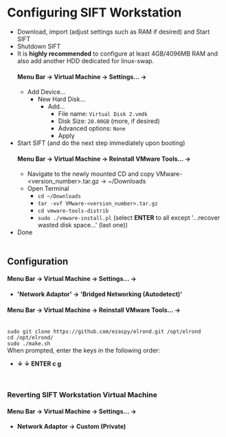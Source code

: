 # Configuring SIFT Workstation

- Download, import (adjust settings such as RAM if desired) and Start SIFT
- Shutdown SIFT
- It is **highly recommended** to configure at least 4GB/4096MB RAM and also add another HDD dedicated for linux-swap.<br>
    #### **Menu Bar -> Virtual Machine -> Settings... ->**
  - Add Device...
    - New Hard Disk...
      - Add...
        - File name: `Virtual Disk 2.vmdk`
        - Disk Size: `20.00GB` (more, if desired)
        - Advanced options: `None`
        - Apply
- Start SIFT (and do the next step immediately upon booting)<br>
    #### **Menu Bar -> Virtual Machine -> Reinstall VMware Tools... ->**
  - Navigate to the newly mounted CD and copy VMware-<version_number>.tar.gz -> ~/Downloads<br>
  - Open Terminal<br>
    - `cd ~/Downloads`<br>
    - `tar -xvf VMware-<version_number>.tar.gz`<br>
    - `cd vmware-tools-distrib`<br>
    - `sudo ./vmware-install.pl` (select **ENTER** to all except '...recover wasted disk space...' (last one))<br>
- Done
<br><br>

## Configuration

#### **Menu Bar -> Virtual Machine -> Settings... ->**

- **'Network Adaptor' -> 'Bridged Networking (Autodetect)'**<br>

#### **Menu Bar -> Virtual Machine -> Reinstall VMware Tools... ->**<br><br>

`sudo git clone https://github.com/ezaspy/elrond.git /opt/elrond`<br>
`cd /opt/elrond/`<br>
`sudo ./make.sh`<br>
When prompted, enter the keys in the following order:
- **&darr; &darr; ENTER c g**

<br>

### Reverting SIFT Workstation Virtual Machine

#### **Menu Bar -> Virtual Machine -> Settings... ->**

- **Network Adaptor -> Custom (Private)**<br><br><br>
